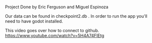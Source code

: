Project Done by Eric Ferguson and Miguel Espinoza

Our data can be found in checkpoint2.db . In order to run the app you'll need to have godot installed. 

This video goes over how to connect to github.
https://www.youtube.com/watch?v=5H4A74FIEtg
